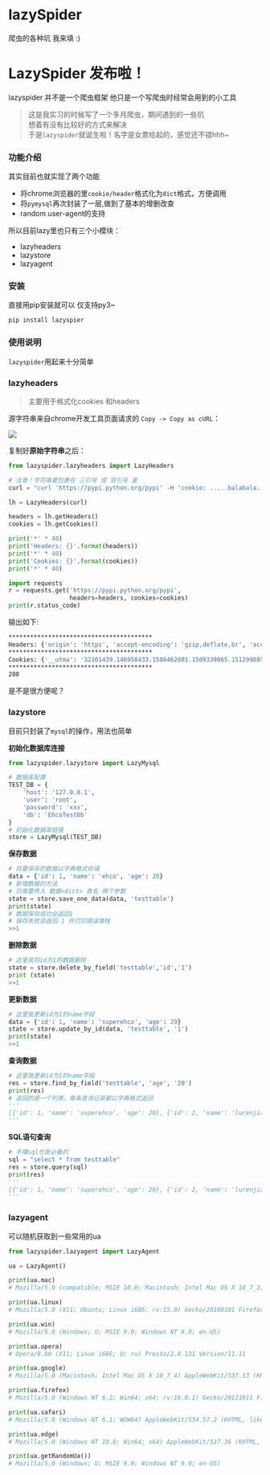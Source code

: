 # lazySpider
爬虫的各种坑 我来填 :)

# LazySpider 发布啦！

lazyspider 并不是一个爬虫框架
他只是一个写爬虫时经常会用到的小工具

> 这是我实习的时候写了一个多月爬虫，期间遇到的一些坑  
> 想着有没有比较好的方式来解决  
> 于是`lazyspider`就诞生啦！名字是女票给起的，感觉还不错hhh~

### 功能介绍

其实目前也就实现了两个功能

* 将chrome浏览器的里`cookie/header`格式化为`dict`格式，方便调用
* 将`pymysql`再次封装了一层,做到了基本的增删改查
* random user-agent的支持

所以目前lazy里也只有三个小模块：

* lazyheaders
* lazystore
* lazyagent

### 安装

直接用pip安装就可以
仅支持py3~

```bash
pip install lazyspier
```

### 使用说明
`lazyspider`用起来十分简单

### lazyheaders

> 主要用于格式化cookies 和headers

源字符串来自chrome开发工具页面请求的 `Copy -> Copy as cURL`：

![](http://opj9lh0x4.bkt.clouddn.com/17-12-19/33196220.jpg)

复制好**原始字符串**之后：

```python
from lazyspider.lazyheaders import LazyHeaders

# 注意！字符串要包裹在 三引号 或 双引号 里
curl = "curl 'https://pypi.python.org/pypi' -H 'cookie: .....balabala...."

lh = LazyHeaders(curl)

headers = lh.getHeaders()
cookies = lh.getCookies()

print('*' * 40)
print('Headers: {}'.format(headers))
print('*' * 40)
print('Cookies: {}'.format(cookies))
print('*' * 40)

import requests
r = requests.get('https://pypi.python.org/pypi',
                 headers=headers, cookies=cookies)
print(r.status_code)

```
输出如下:

```bash
****************************************
Headers: {'origin': 'https', 'accept-encoding': 'gzip,deflate,br', 'accept-language': 'zh-CN,zh;q=0.9,en;q=0.8,mt;q=0.7', 'upgrade-insecure-requests': '1', 'user-agent': 'Mozilla/5.0(Macintosh;IntelMacOSX10_13_2)AppleWebKit/537.36(KHTML,likeGecko)Chrome/63.0.3239.84Safari/537.36', 'content-type': '', 'accept': 'text/html,application/xhtml+xml,application/xml;q=0.9,image/webp,image/apng,*/*;q=0.8', 'cache-control': 'max-age=0', 'authority': 'pypi.python.org', 'referer': 'https'}
****************************************
Cookies: {'__utma': '32101439.146958433.1508462081.1509339065.1512998855.2', '__utmz': '32101439.1512998855.2.2.utmcsr=google|utmccn=(organic)|utmcmd=organic|utmctr=(not%20provided)', '_ga': 'GA1.2.146958433.1508462081', '_gid': 'GA1.2.555764366.1513659919', 'login_nonce': 'V649T4tBPTqQmg87ElGoHXQFviJkoz', 'pypi': '520cfc4475316b0c3fc41091af563886'}
****************************************
200
```
是不是很方便呢？


### lazystore

目前只封装了`mysql`的操作，用法也简单

**初始化数据库连接**

```python
from lazyspider.lazystore import LazyMysql

# 数据库配置
TEST_DB = {
    'host': '127.0.0.1',
    'user': 'root',
    'password': 'xxx',
    'db': 'EhcoTestDb'
}
# 初始化数据库链接
store = LazyMysql(TEST_DB)
```

**保存数据**

```python
# 将要保存的数据以字典格式存储
data = {'id': 1, 'name': 'ehco', 'age': 20}
# 新增数据的方法
# 只需要传入 数据<dict> 表名 两个参数
state = store.save_one_data(data, 'testtable')
print(state)
# 数据保存成功会返回1
# 保存失败会返回-1 并打印错误堆栈
>>1
```

**删除数据**

```python
# 这里我将id为1的数据删除
state = store.delete_by_field('testtable','id','1')
print (state)
>>1
```

**更新数据**

```python
# 这里我更新id为1的name字段
data = {'id': 1, 'name': 'superehco', 'age': 20}
state = store.update_by_id(data, 'testtable', '1')
print(state)
>>1
```

**查询数据**

```python
# 这里我更新id为1的name字段
res = store.find_by_field('testtable', 'age', '20')
print(res)
# 返回的是一个列表，每条查询记录都以字典格式返回
'''
[{'id': 1, 'name': 'superehco', 'age': 20}, {'id': 2, 'name': 'lurenjia', 'age': 20}]
'''
```

**SQL语句查询**

```python
# 手撸sql也是必备的
sql = "select * from testtable"
res = store.query(sql)
print(res)
'''
[{'id': 1, 'name': 'superehco', 'age': 20}, {'id': 2, 'name': 'lurenjia', 'age': 20}]
'''
```

### lazyagent

可以随机获取到一些常用的ua

```python
from lazyspider.lazyagent import LazyAgent

ua = LazyAgent()

print(ua.mac)
# Mozilla/5.0 (compatible; MSIE 10.0; Macintosh; Intel Mac OS X 10_7_3; Trident/6.0)

print(ua.linux)
# Mozilla/5.0 (X11; Ubuntu; Linux i686; rv:15.0) Gecko/20100101 Firefox/15.0.1

print(ua.win)
# Mozilla/5.0 (Windows; U; MSIE 9.0; Windows NT 9.0; en-US)

print(ua.opera)
# Opera/9.80 (X11; Linux i686; U; ru) Presto/2.8.131 Version/11.11

print(ua.google)
# Mozilla/5.0 (Macintosh; Intel Mac OS X 10_7_4) AppleWebKit/537.13 (KHTML, like Gecko) Chrome/24.0.1290.1 Safari/537.13

print(ua.firefox)
# Mozilla/5.0 (Windows NT 6.2; Win64; x64; rv:16.0.1) Gecko/20121011 Firefox/16.0.1

print(ua.safari)
# Mozilla/5.0 (Windows NT 6.1; WOW64) AppleWebKit/534.57.2 (KHTML, like Gecko) Version/5.1.7 Safari/534.57

print(ua.edge)
# Mozilla/5.0 (Windows NT 10.0; Win64; x64) AppleWebKit/537.36 (KHTML, like Gecko) Chrome/46.0.2486.0 Safari/537.36 Edge/13.10586

print(ua.getRandomUa())
# Mozilla/5.0 (Windows; U; MSIE 9.0; Windows NT 9.0; en-US)
